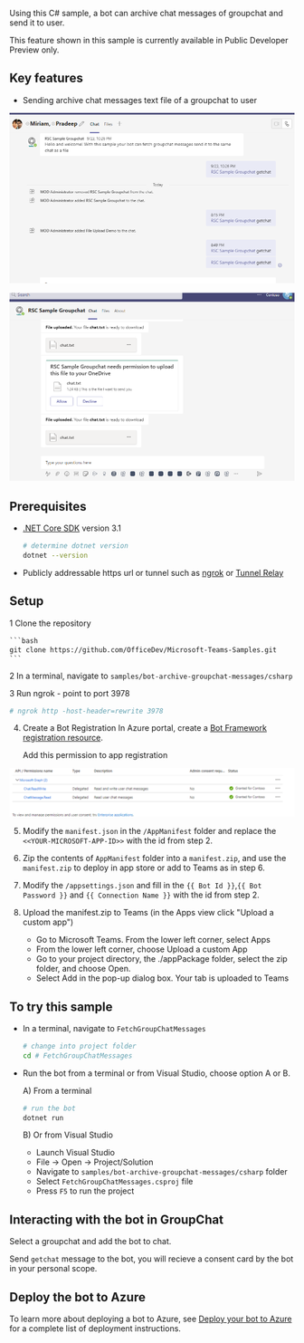 ﻿﻿﻿Using this C# sample, a bot can archive chat messages of groupchat and send it to user.

This feature shown in this sample is currently available in Public Developer Preview only.

## Key features

- Sending archive chat messages text file of a groupchat to user

![Bot command](Images/botCommandToGetChatMessages.png)

![Bot reply](Images/replyFromBot.png)

## Prerequisites

- [.NET Core SDK](https://dotnet.microsoft.com/download) version 3.1

  ```bash
  # determine dotnet version
  dotnet --version
  ```
- Publicly addressable https url or tunnel such as [ngrok](https://ngrok.com/) or [Tunnel Relay](https://github.com/OfficeDev/microsoft-teams-tunnelrelay) 

## Setup

1 Clone the repository

    ```bash
    git clone https://github.com/OfficeDev/Microsoft-Teams-Samples.git
    ```

2 In a terminal, navigate to `samples/bot-archive-groupchat-messages/csharp`

3 Run ngrok - point to port 3978

```bash
# ngrok http -host-header=rewrite 3978
```

4. Create a Bot Registration
   In Azure portal, create a [Bot Framework registration resource](https://docs.microsoft.com/en-us/azure/bot-service/bot-builder-authentication?view=azure-bot-service-4.0&tabs=csharp%2Caadv2).

   Add this permission to app registration

![Permissions](Images/permissions.png)

5. Modify the `manifest.json` in the `/AppManifest` folder and replace the `<<YOUR-MICROSOFT-APP-ID>>` with the id from step 2.

6. Zip the contents of `AppManifest` folder into a `manifest.zip`, and use the `manifest.zip` to deploy in app store or add to Teams as in step 6.

7. Modify the `/appsettings.json` and fill in the `{{ Bot Id }}`,`{{ Bot Password }}` and `{{ Connection Name }}` with the id from step 2.

8. Upload the manifest.zip to Teams (in the Apps view click "Upload a custom app")
   - Go to Microsoft Teams. From the lower left corner, select Apps
   - From the lower left corner, choose Upload a custom App
   - Go to your project directory, the ./appPackage folder, select the zip folder, and choose Open.
   - Select Add in the pop-up dialog box. Your tab is uploaded to Teams

## To try this sample

- In a terminal, navigate to `FetchGroupChatMessages`

    ```bash
    # change into project folder
    cd # FetchGroupChatMessages
    ```

- Run the bot from a terminal or from Visual Studio, choose option A or B.

  A) From a terminal

  ```bash
  # run the bot
  dotnet run
  ```

  B) Or from Visual Studio

  - Launch Visual Studio
  - File -> Open -> Project/Solution
  - Navigate to `samples/bot-archive-groupchat-messages/csharp` folder
  - Select `FetchGroupChatMessages.csproj` file
  - Press `F5` to run the project

## Interacting with the bot in GroupChat

Select a groupchat and add the bot to chat.

Send `getchat` message to the bot, you will recieve a consent card by the bot in your personal scope.


## Deploy the bot to Azure

To learn more about deploying a bot to Azure, see [Deploy your bot to Azure](https://aka.ms/azuredeployment) for a complete list of deployment instructions.
